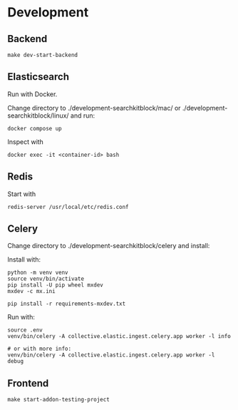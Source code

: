 # Development

## Backend

    make dev-start-backend

## Elasticsearch

Run with Docker.

Change directory to ./development-searchkitblock/mac/ or ./development-searchkitblock/linux/ and run:

    docker compose up

Inspect with 

    docker exec -it <container-id> bash

## Redis

Start with

    redis-server /usr/local/etc/redis.conf

## Celery

Change directory to ./development-searchkitblock/celery and install:

Install with:

    python -m venv venv
    source venv/bin/activate
    pip install -U pip wheel mxdev
    mxdev -c mx.ini

    pip install -r requirements-mxdev.txt

Run with:

    source .env
    venv/bin/celery -A collective.elastic.ingest.celery.app worker -l info

    # or with more info:
    venv/bin/celery -A collective.elastic.ingest.celery.app worker -l debug


## Frontend

    make start-addon-testing-project
